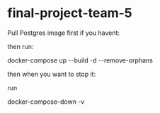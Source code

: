 # final-project-team-5

Pull Postgres image first if you havent:

then run:


docker-compose up --build -d --remove-orphans 


then when you want to stop it:

run

docker-compose-down -v